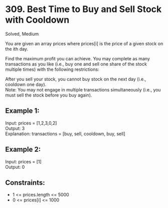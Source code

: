 # 309. Best Time to Buy and Sell Stock with Cooldown
Solved, Medium  

You are given an array prices where prices[i] is the price of a given stock on the ith day.  

Find the maximum profit you can achieve. You may complete as many transactions as you like (i.e., buy one and sell one share of the stock multiple times) with the following restrictions:  
  
After you sell your stock, you cannot buy stock on the next day (i.e., cooldown one day).  
Note: You may not engage in multiple transactions simultaneously (i.e., you must sell the stock before you buy again).  

 

Example 1:
---
Input: prices = [1,2,3,0,2]  
Output: 3  
Explanation: transactions = [buy, sell, cooldown, buy, sell]  

Example 2:
---
Input: prices = [1]  
Output: 0  
 

Constraints:
---
- 1 <= prices.length <= 5000
- 0 <= prices[i] <= 1000
